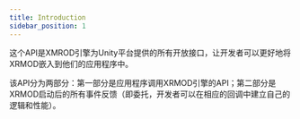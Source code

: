 ```yaml
---
title: Introduction 
sidebar_position: 1
---
```


这个API是XMROD引擎为Unity平台提供的所有开放接口，让开发者可以更好地将XRMOD嵌入到他们的应用程序中。

该API分为两部分：第一部分是应用程序调用XRMOD引擎的API；第二部分是XRMOD启动后的所有事件反馈（即委托，开发者可以在相应的回调中建立自己的逻辑和性能）。
